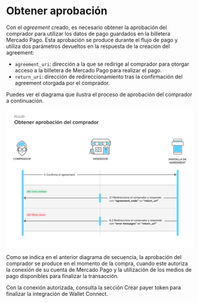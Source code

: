 # Obtener aprobación 

Con el _agreement_ creado, es necesario obtener la aprobación del comprador para utilizar los datos de pago guardados en la billetera Mercado Pago. Esta aprobación se produce durante el flujo de pago y utiliza dos parámetros devueltos en la respuesta de la creación del agreement:

* `agreement_uri`: dirección a la que se redirige al comprador para otorgar acceso a la billetera de Mercado Pago para realizar el pago.
* `return_uri`: dirección de redireccionamiento tras la confirmación del agreement otorgada por el comprador.

Puedes ver el diagrama que ilustra el proceso de aprobación del comprador a continuación.

![Obtener aprobación](/images/wallet-connect/get-payer-approval.es.png)

Como se indica en el anterior diagrama de secuencia, la aprobación del comprador se produce en el momento de la compra, cuando este autoriza la conexión de su cuenta de Mercado Pago y la utilización de los medios de pago disponibles para finalizar la transacción.

Con la conexión autorizada, consulta la sección Crear payer token para finalizar la integración de Wallet Connect.

